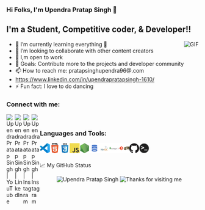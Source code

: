 ### Hi Folks, I'm Upendra Pratap Singh 👋

## I'm a Student, Competitive coder, & Developer!!


<img align="right" alt="GIF" src="https://media.giphy.com/media/836HiJc7pgzy8iNXCn/giphy.gif" />

- 🌱 I’m currently learning everything 🤣
- 👯 I’m looking to collaborate with other content creators
- 👯 I,m open to work
- 🥅 Goals: Contribute more to the projects and developer community
- 📫 How to reach me: pratapsinghupendra96@.com
- https://www.linkedin.com/in/upendrapratapsingh-1610/
- ⚡ Fun fact: I love to do dancing


### Connect with me:

[<img align="left" alt="Upendra Pratap Singh | YouTube" width="22px" src="https://cdn.jsdelivr.net/npm/simple-icons@v3/icons/youtube.svg" />][youtube]
[<img align="left" alt="Upendra Pratap Singh  | LinkedIn" width="22px" src="https://cdn.jsdelivr.net/npm/simple-icons@v3/icons/linkedin.svg" />][linkedin]
[<img align="left" alt="Upendra Pratap Singh  | Instagram" width="22px" src="https://cdn.jsdelivr.net/npm/simple-icons@v3/icons/instagram.svg" />][instagram]
[<img align="left" alt="Upendra Pratap Singh  | Instagram" width="22px" src="https://cdn.jsdelivr.net/npm/simple-icons@v3/icons/instagram.svg" />][instagram]


<br />

### Languages and Tools:

<img align="left" alt="Visual Studio Code" width="26px" src="https://raw.githubusercontent.com/github/explore/80688e429a7d4ef2fca1e82350fe8e3517d3494d/topics/visual-studio-code/visual-studio-code.png" />
<img align="left" alt="HTML5" width="26px" src="https://raw.githubusercontent.com/github/explore/80688e429a7d4ef2fca1e82350fe8e3517d3494d/topics/html/html.png" />
<img align="left" alt="CSS3" width="26px" src="https://raw.githubusercontent.com/github/explore/80688e429a7d4ef2fca1e82350fe8e3517d3494d/topics/css/css.png" />
<img align="left" alt="JavaScript" width="26px" src="https://raw.githubusercontent.com/github/explore/80688e429a7d4ef2fca1e82350fe8e3517d3494d/topics/javascript/javascript.png" />
<img align="left" alt="Node.js" width="26px" src="https://raw.githubusercontent.com/github/explore/80688e429a7d4ef2fca1e82350fe8e3517d3494d/topics/nodejs/nodejs.png" />
<img align="left" alt="SQL" width="26px" src="https://raw.githubusercontent.com/github/explore/80688e429a7d4ef2fca1e82350fe8e3517d3494d/topics/sql/sql.png" />
<img align="left" alt="MySQL" width="26px" src="https://raw.githubusercontent.com/github/explore/80688e429a7d4ef2fca1e82350fe8e3517d3494d/topics/mysql/mysql.png" />
<img align="left" alt="MongoDB" width="26px" src="https://raw.githubusercontent.com/github/explore/80688e429a7d4ef2fca1e82350fe8e3517d3494d/topics/mongodb/mongodb.png" />
<img align="left" alt="Git" width="26px" src="https://raw.githubusercontent.com/github/explore/80688e429a7d4ef2fca1e82350fe8e3517d3494d/topics/git/git.png" />
<img align="left" alt="GitHub" width="26px" src="https://raw.githubusercontent.com/github/explore/78df643247d429f6cc873026c0622819ad797942/topics/github/github.png" />
<img align="left" alt="Terminal" width="26px" src="https://raw.githubusercontent.com/github/explore/80688e429a7d4ef2fca1e82350fe8e3517d3494d/topics/terminal/terminal.png" />

<br />
<br />

[youtube]: https://www.youtube.com/channel/UCPk_8L2t-2xQv9pTyziMp0Q
[instagram]:https://www.instagram.com/upendrapratap_16/
[instagram]:https://www.instagram.com/thehustlersgallery/
[linkedin]:https://www.linkedin.com/in/upendra-pratap-singh-1610/

📈 My GitHub Status

<p align="center"> <img src="https://github-readme-stats.vercel.app/api?username=ups1610&show_icons=true&theme=gotham" alt="Upendra Pratap Singh" />
  
<img height="120" alt="Thanks for visiting me" width="100%" src="https://raw.githubusercontent.com/BrunnerLivio/brunnerlivio/master/images/marquee.svg" />


